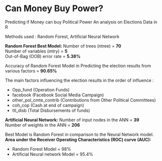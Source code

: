 # Can Money Buy Power?
Predicting if Money can buy Political Power
An analysis on Elections Data in R

Methods used : Random Forest, Artificial Neural Network

__Random Forest Best Model:__ 
Number of trees (ntree) = __70__  
Number of variables (mtry) = __5__  
Out-of-Bag (OOB) error rate = __5.38%__  

Accuracy of Random Forest Model in Predicting the election results from various factors = __90.65%__

The main factors influencing the election results in the order of influence : 
* Opp_fund (Operation Funds)
* facebook (Facebook Social Media Campaign)
* other_pol_cmte_contrib (Contributions from Other Political Committees)
* coh_cop (Cash at end of campaign)
* ttl_disb (Total Disbursements of funds)

__Artificial Neural Network:__
Number of input nodes in the ANN = __39__  
Number of weights in the ANN =  __206__

Best Model is Random Forest in comparison to the Neural Network model.
__Area under the Receiver Operating Characteristics (ROC) curve (AUC):__ 
* Random Forest Model = 98%
* Artificial Neural network Model = 95.4%